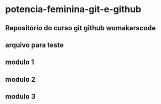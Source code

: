 # potencia-feminina-git-e-github
## Repositório do curso git github womakerscode
## arquivo para teste 


## modulo 1
## modulo 2
## modulo 3

